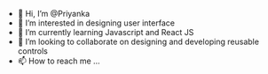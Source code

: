 - 👋 Hi, I’m @Priyanka
- 👀 I’m interested in designing user interface
- 🌱 I’m currently learning Javascript and React JS
- 💞️ I’m looking to collaborate on designing and developing reusable controls
- 📫 How to reach me ...

<!---
J-Priyanka/J-Priyanka is a ✨ special ✨ repository because its `README.md` (this file) appears on your GitHub profile.
You can click the Preview link to take a look at your changes.
--->
